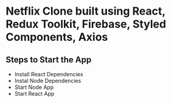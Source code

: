 # Netflix Clone built using React, Redux Toolkit, Firebase, Styled Components, Axios

## Steps to Start the App

+ Install React Dependencies
+ Instal Node Dependencies
+ Start Node App
+ Start React App


